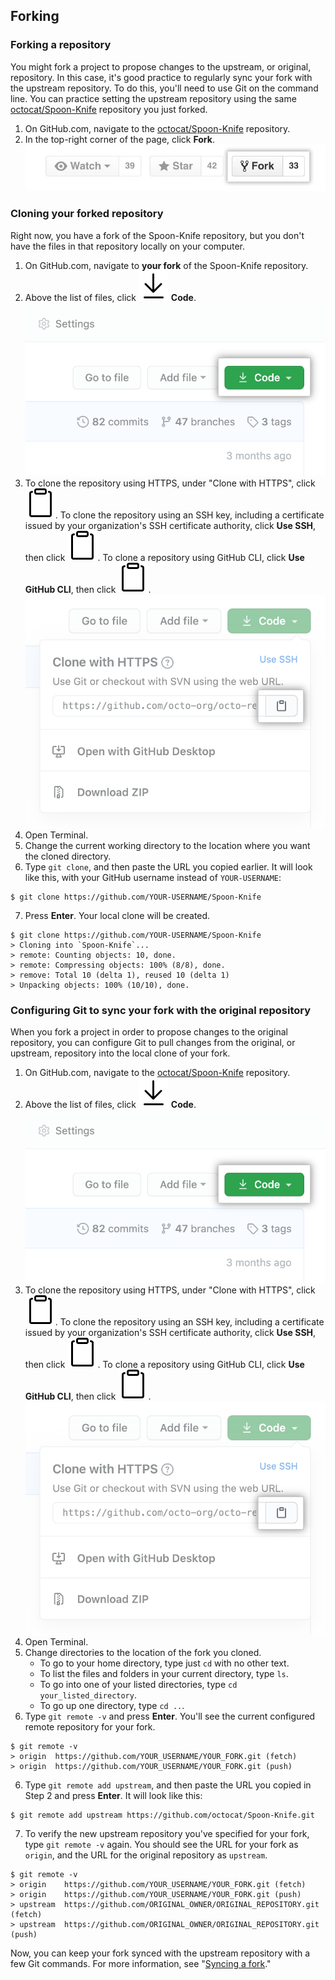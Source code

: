 ## Forking

### Forking a repository

You might fork a project to propose changes to the upstream, or original, repository. In this case, it's good practice to regularly sync your fork with the upstream repository. To do this, you'll need to use Git on the command line. You can practice setting the upstream repository using the same [octocat/Spoon-Knife](https://github.com/octocat/Spoon-Knife) repository you just forked.

1. On GitHub.com, navigate to the [octocat/Spoon-Knife](https://github.com/octocat/Spoon-Knife) repository.
2. In the top-right corner of the page, click **Fork**.
![Fork button](./images/help/repository/fork_button.jpg)

### Cloning your forked repository

Right now, you have a fork of the Spoon-Knife repository, but you don't have the files in that repository locally on your computer.

1. On GitHub.com, navigate to **your fork** of the Spoon-Knife repository.
2. Above the list of files, click ![The download icon](icons/download-24.svg) **Code**.
  !["Code" button](./images/help/repository/code-button.png)
3. To clone the repository using HTTPS, under "Clone with HTTPS", click ![The clipboard icon](icons/paste-24.svg). To clone the repository using an SSH key, including a certificate issued by your organization's SSH certificate authority, click **Use SSH**, then click ![The clipboard icon](icons/paste-24.svg). To clone a repository using GitHub CLI, click **Use GitHub CLI**, then click ![The clipboard icon](icons/paste-24.svg).
  ![The clipboard icon for copying the URL to clone a repository](./images/help/repository/https-url-clone.png)
4. Open Terminal.
5. Change the current working directory to the location where you want the cloned directory.
6. Type `git clone`, and then paste the URL you copied earlier. It will look like this, with your GitHub username instead of `YOUR-USERNAME`:
  ```shell
  $ git clone https://github.com/YOUR-USERNAME/Spoon-Knife
  ```

7. Press **Enter**. Your local clone will be created.
  ```shell
  $ git clone https://github.com/YOUR-USERNAME/Spoon-Knife
  > Cloning into `Spoon-Knife`...
  > remote: Counting objects: 10, done.
  > remote: Compressing objects: 100% (8/8), done.
  > remove: Total 10 (delta 1), reused 10 (delta 1)
  > Unpacking objects: 100% (10/10), done.
  ```

### Configuring Git to sync your fork with the original repository

When you fork a project in order to propose changes to the original repository, you can configure Git to pull changes from the original, or upstream, repository into the local clone of your fork.

1. On GitHub.com, navigate to the [octocat/Spoon-Knife](https://github.com/octocat/Spoon-Knife) repository.
2. Above the list of files, click ![The download icon](icons/download-24.svg) **Code**.
  !["Code" button](./images/help/repository/code-button.png)
3. To clone the repository using HTTPS, under "Clone with HTTPS", click ![The clipboard icon](icons/paste-24.svg). To clone the repository using an SSH key, including a certificate issued by your organization's SSH certificate authority, click **Use SSH**, then click ![The clipboard icon](icons/paste-24.svg). To clone a repository using GitHub CLI, click **Use GitHub CLI**, then click ![The clipboard icon](icons/paste-24.svg).
  ![The clipboard icon for copying the URL to clone a repository](./images/help/repository/https-url-clone.png)
4. Open Terminal.
3. Change directories to the location of the fork you cloned.
    - To go to your home directory, type just `cd` with no other text.
    - To list the files and folders in your current directory, type `ls`.
    - To go into one of your listed directories, type `cd your_listed_directory`.
    - To go up one directory, type `cd ..`.
4. Type `git remote -v` and press **Enter**. You'll see the current configured remote repository for your fork.
  ```shell
  $ git remote -v
  > origin  https://github.com/YOUR_USERNAME/YOUR_FORK.git (fetch)
  > origin  https://github.com/YOUR_USERNAME/YOUR_FORK.git (push)
  ```
6. Type `git remote add upstream`, and then paste the URL you copied in Step 2 and press **Enter**. It will look like this:
  ```shell
  $ git remote add upstream https://github.com/octocat/Spoon-Knife.git
  ```
7. To verify the new upstream repository you've specified for your fork, type `git remote -v` again. You should see the URL for your fork as `origin`, and the URL for the original repository as `upstream`.
  ```shell
  $ git remote -v
  > origin    https://github.com/YOUR_USERNAME/YOUR_FORK.git (fetch)
  > origin    https://github.com/YOUR_USERNAME/YOUR_FORK.git (push)
  > upstream  https://github.com/ORIGINAL_OWNER/ORIGINAL_REPOSITORY.git (fetch)
  > upstream  https://github.com/ORIGINAL_OWNER/ORIGINAL_REPOSITORY.git (push)
  ```

Now, you can keep your fork synced with the upstream repository with a few Git commands. For more information, see "[Syncing a fork](https://docs.github.com/en/pull-requests/collaborating-with-pull-requests/working-with-forks/syncing-a-fork)."
